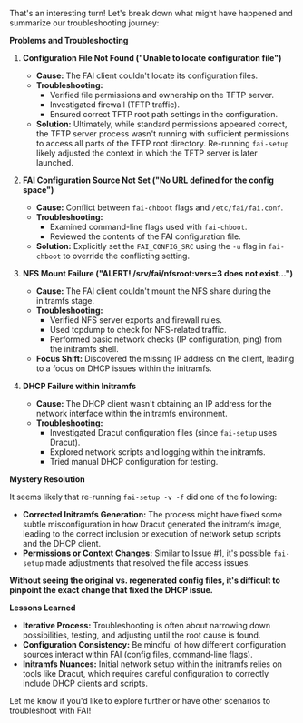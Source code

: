 That's an interesting turn!  Let's break down what might have happened and summarize our troubleshooting journey:

**Problems and Troubleshooting**

1.  **Configuration File Not Found ("Unable to locate configuration file")**

    * **Cause:** The FAI client couldn't locate its configuration files.
    * **Troubleshooting:**
        * Verified file permissions and ownership on the TFTP server.
        * Investigated firewall (TFTP traffic).
        * Ensured correct TFTP root path settings in the configuration.
    * **Solution:** Ultimately, while standard permissions appeared correct, the TFTP server process wasn't running with sufficient permissions to access all parts of the TFTP root directory.  Re-running `fai-setup` likely adjusted the context in which the TFTP server is later launched.

2. **FAI Configuration Source Not Set ("No URL defined for the config space")**

    * **Cause:** Conflict between `fai-chboot` flags and `/etc/fai/fai.conf`.
    * **Troubleshooting:**
        * Examined command-line flags used with `fai-chboot`.
        * Reviewed the contents of the FAI configuration file. 
    * **Solution:** Explicitly set the `FAI_CONFIG_SRC` using the `-u` flag in `fai-chboot` to override the conflicting setting.

3. **NFS Mount Failure ("ALERT! /srv/fai/nfsroot:vers=3 does not exist...")**

    * **Cause:** The FAI client couldn't mount the NFS share during the initramfs stage.
    * **Troubleshooting:**
        * Verified NFS server exports and firewall rules.
        * Used tcpdump to check for NFS-related traffic.
        * Performed basic network checks (IP configuration, ping) from the initramfs shell.
    * **Focus Shift:** Discovered the missing IP address on the client, leading to a focus on DHCP issues within the initramfs.

4. **DHCP Failure within Initramfs**
    * **Cause:** The DHCP client wasn't obtaining an IP address for the network interface within the initramfs environment.
    * **Troubleshooting:**
        * Investigated Dracut configuration files (since `fai-setup` uses Dracut).
        * Explored network scripts and logging within the initramfs.
        * Tried manual DHCP configuration for testing.

**Mystery Resolution**

It seems likely that re-running `fai-setup -v -f` did one of the following:

* **Corrected Initramfs Generation:** The process might have fixed some subtle misconfiguration in how Dracut generated the initramfs image, leading to the correct inclusion or execution of network setup scripts and the DHCP client.
* **Permissions or Context Changes:** Similar to Issue #1, it's possible `fai-setup` made adjustments that resolved the file access issues.

**Without seeing the original vs. regenerated config files, it's difficult to pinpoint the exact change that fixed the DHCP issue.**

**Lessons Learned**

* **Iterative Process:** Troubleshooting is often about narrowing down possibilities, testing, and adjusting until the root cause is found.
* **Configuration Consistency:**  Be mindful of how different configuration sources interact within FAI  (config files, command-line flags).
* **Initramfs Nuances:** Initial network setup within the initramfs relies on tools like Dracut, which requires careful configuration to correctly include DHCP clients and scripts.

Let me know if you'd like to explore further or have other scenarios to troubleshoot with FAI! 
